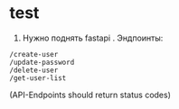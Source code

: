 # test

1. Нужно поднять fastapi . Эндпоинты:
  ```
  /create-user
  /update-password
  /delete-user
  /get-user-list
```
(API-Endpoints should return status codes)
